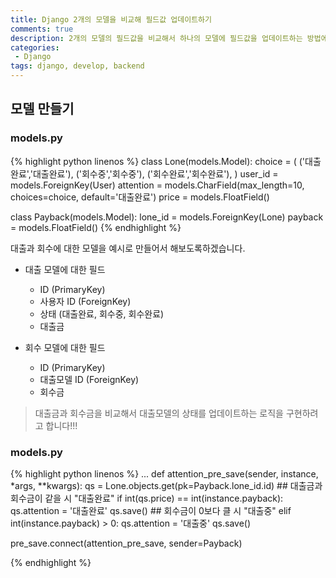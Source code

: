 ```yaml
---
title: Django 2개의 모델을 비교해 필드값 업데이트하기
comments: true
description: 2개의 모델의 필드값을 비교해서 하나의 모델에 필드값을 업데이트하는 방법에 대한 포스팅입니다.
categories:
 - Django
tags: django, develop, backend
---
```

## 모델 만들기

### models.py

{% highlight python linenos %}
class Lone(models.Model):
	choice = (
        ('대출완료','대출완료'),
        ('회수중','회수중'),
        ('회수완료','회수완료'),
    )
	user_id	= models.ForeignKey(User)
	attention = models.CharField(max_length=10, choices=choice, default='대출완료')
    price = models.FloatField()

class Payback(models.Model):
	lone_id	= models.ForeignKey(Lone)
    payback = models.FloatField()
{% endhighlight %}

대출과 회수에 대한 모델을 예시로 만들어서 해보도록하겠습니다. 

- 대출 모델에 대한 필드
	- ID (PrimaryKey)
	- 사용자 ID (ForeignKey)
	- 상태 (대출완료, 회수중, 회수완료)
	- 대출금

- 회수 모델에 대한 필드
	- ID (PrimaryKey)
	- 대출모델 ID (ForeignKey)
	- 회수금

> 대출금과 회수금을 비교해서 대출모델의 상태를 업데이트하는 로직을 구현하려고 합니다!!!


### models.py

{% highlight python linenos %}
...
def attention_pre_save(sender, instance, *args, **kwargs):
    qs = Lone.objects.get(pk=Payback.lone_id.id)
    ## 대출금과 회수금이 같을 시 "대출완료"
    if int(qs.price) == int(instance.payback):
        qs.attention = '대출완료'
        qs.save()
    ## 회수금이 0보다 클 시 "대출중"
    elif int(instance.payback) > 0:
        qs.attention = '대출중'
        qs.save()

pre_save.connect(attention_pre_save, sender=Payback)

{% endhighlight %}

